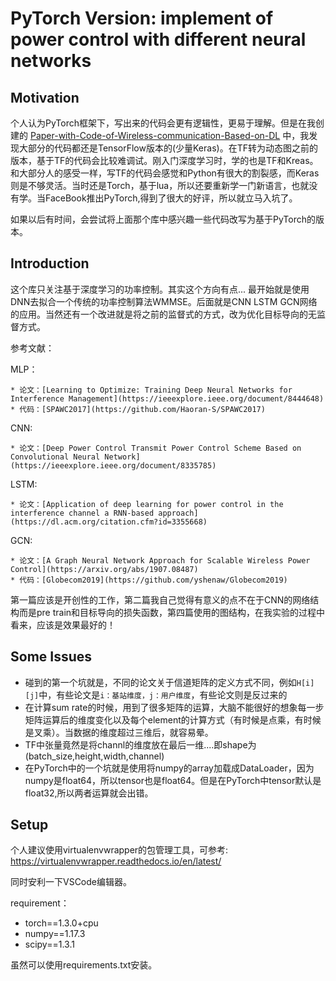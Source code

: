 
# PyTorch Version: implement of power control with different neural networks

## Motivation
个人认为PyTorch框架下，写出来的代码会更有逻辑性，更易于理解。但是在我创建的  [Paper-with-Code-of-Wireless-communication-Based-on-DL](https://github.com/IIT-Lab/Paper-with-Code-of-Wireless-communication-Based-on-DL) 中，我发现大部分的代码都还是TensorFlow版本的(少量Keras)。在TF转为动态图之前的版本，基于TF的代码会比较难调试。刚入门深度学习时，学的也是TF和Kreas。和大部分人的感受一样，写TF的代码会感觉和Python有很大的割裂感，而Keras则是不够灵活。当时还是Torch，基于lua，所以还要重新学一门新语言，也就没有学。当FaceBook推出PyTorch,得到了很大的好评，所以就立马入坑了。

如果以后有时间，会尝试将上面那个库中感兴趣一些代码改写为基于PyTorch的版本。

## Introduction

这个库只关注基于深度学习的功率控制。其实这个方向有点... 最开始就是使用DNN去拟合一个传统的功率控制算法WMMSE。后面就是CNN LSTM GCN网络的应用。当然还有一个改进就是将之前的监督式的方式，改为优化目标导向的无监督方式。

参考文献：

MLP：

    * 论文：[Learning to Optimize: Training Deep Neural Networks for Interference Management](https://ieeexplore.ieee.org/document/8444648)
    * 代码：[SPAWC2017](https://github.com/Haoran-S/SPAWC2017)

CNN:

    * 论文：[Deep Power Control Transmit Power Control Scheme Based on Convolutional Neural Network](https://ieeexplore.ieee.org/document/8335785)

LSTM:

    * 论文：[Application of deep learning for power control in the interference channel a RNN-based approach](https://dl.acm.org/citation.cfm?id=3355668)

GCN:

    * 论文：[A Graph Neural Network Approach for Scalable Wireless Power Control](https://arxiv.org/abs/1907.08487)
    * 代码：[Globecom2019](https://github.com/yshenaw/Globecom2019)


第一篇应该是开创性的工作，第二篇我自己觉得有意义的点不在于CNN的网络结构而是pre train和目标导向的损失函数，第四篇使用的图结构，在我实验的过程中看来，应该是效果最好的！

## Some Issues
* 碰到的第一个坑就是，不同的论文关于信道矩阵的定义方式不同，例如```H[i][j]```中，有些论文是```i：基站维度，j：用户维度```，有些论文则是反过来的
* 在计算sum rate的时候，用到了很多矩阵的运算，大脑不能很好的想象每一步矩阵运算后的维度变化以及每个element的计算方式（有时候是点乘，有时候是叉乘）。当数据的维度超过三维后，就容易晕。
* TF中张量竟然是将channl的维度放在最后一维....即shape为(batch_size,height,width,channel)
* 在PyTorch中的一个坑就是使用将numpy的array加载成DataLoader，因为numpy是float64，所以tensor也是float64。但是在PyTorch中tensor默认是float32,所以两者运算就会出错。


## Setup
个人建议使用virtualenvwrapper的包管理工具，可参考: https://virtualenvwrapper.readthedocs.io/en/latest/

同时安利一下VSCode编辑器。

requirement：

* torch==1.3.0+cpu
* numpy==1.17.3
* scipy==1.3.1

虽然可以使用requirements.txt安装。